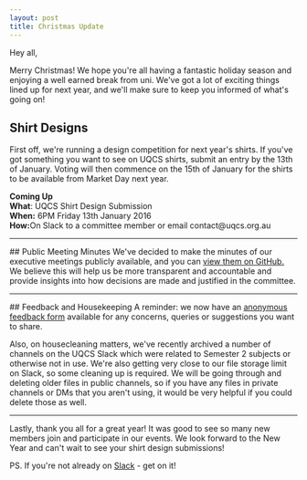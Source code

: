 ```yaml
---
layout: post
title: Christmas Update
---
```


Hey all,

Merry Christmas! We hope you're all having a fantastic holiday season and enjoying
a well earned break from uni. We've got a lot of exciting things lined up for next
year, and we'll make sure to keep you informed of what's going on!

<!--more-->

## Shirt Designs
First off, we're running a design competition for next year's shirts. If you've got
something you want to see on UQCS shirts, submit an entry by the 13th of January.
Voting will then commence on the 15th of January for the shirts to be available from
Market Day next year.
                        
<div class="details-box">
<strong>Coming Up</strong><br/>
<strong>What</strong>: UQCS Shirt Design Submission<br />
<strong>When:</strong> 6PM Friday 13th January 2016<br />
<strong>How:</strong>On Slack to a committee member or email contact@uqcs.org.au<br/>
</div>



<hr>
## Public Meeting Minutes
We've decided to make the minutes of our executive meetings publicly available, and you can
<a href="https://github.com/UQComputingSociety/minutes">view them on GitHub.</a>
We believe this will help us be more transparent and accountable and provide insights into
how decisions are made and justified in the committee.

<hr>
## Feedback and Housekeeping
A reminder: we now have an <a href="https://docs.google.com/forms/d/e/1FAIpQLSfUcGp4TSnfUGHYsWEPYS2wcZSCff4dMfu2w-C6GgqLgRHocA/viewform">anonymous feedback form</a>
available for any concerns, queries or suggestions you want to share.

Also, on housecleaning matters, we've recently archived a number of channels on the UQCS
Slack which were related to Semester 2 subjects or otherwise not in use. We're also
getting very close to our file storage limit on Slack, so some cleaning up is required.
We will be going through and deleting older files in public channels, so if you have any
files in private channels or DMs that you aren't using, it would be very helpful if you
could delete those as well.

<hr>


Lastly, thank you all for a great year! It was good to see so many new members join and
participate in our events. We look forward to the New Year and can't wait to see your
shirt design submissions!


PS. If you're not already on <a href="http://slack.uqcs.org.au">Slack</a> - get on it!
